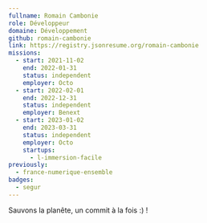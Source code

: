 ```yaml
---
fullname: Romain Cambonie
role: Développeur
domaine: Développement
github: romain-cambonie
link: https://registry.jsonresume.org/romain-cambonie
missions:
  - start: 2021-11-02
    end: 2022-01-31
    status: independent
    employer: Octo
  - start: 2022-02-01
    end: 2022-12-31
    status: independent
    employer: Benext
  - start: 2023-01-02
    end: 2023-03-31
    status: independent
    employer: Octo
    startups:
      - l-immersion-facile
previously:
  - france-numerique-ensemble
badges:
  - segur
---
```

Sauvons la planête, un commit à la fois :) !
